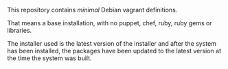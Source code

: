 This repository contains *minimal* Debian vagrant definitions.

That means a base installation, with no puppet, chef, ruby, ruby gems or 
libraries. 

The installer used is the latest version of the installer and after
the system has been installed, the packages have been updated to the
latest version at the time the system was built. 


